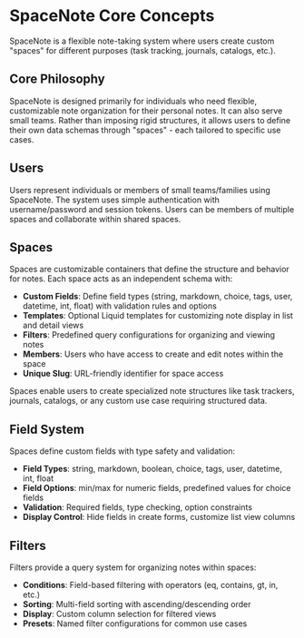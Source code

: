 # SpaceNote Core Concepts

SpaceNote is a flexible note-taking system where users create custom "spaces" for different purposes (task tracking, journals, catalogs, etc.).

## Core Philosophy

SpaceNote is designed primarily for individuals who need flexible, customizable note organization for their personal notes. It can also serve small teams. Rather than imposing rigid structures, it allows users to define their own data schemas through "spaces" - each tailored to specific use cases.

## Users

Users represent individuals or members of small teams/families using SpaceNote. The system uses simple authentication with username/password and session tokens. Users can be members of multiple spaces and collaborate within shared spaces.

## Spaces

Spaces are customizable containers that define the structure and behavior for notes. Each space acts as an independent schema with:

- **Custom Fields**: Define field types (string, markdown, choice, tags, user, datetime, int, float) with validation rules and options
- **Templates**: Optional Liquid templates for customizing note display in list and detail views  
- **Filters**: Predefined query configurations for organizing and viewing notes
- **Members**: Users who have access to create and edit notes within the space
- **Unique Slug**: URL-friendly identifier for space access

Spaces enable users to create specialized note structures like task trackers, journals, catalogs, or any custom use case requiring structured data.

## Field System

Spaces define custom fields with type safety and validation:

- **Field Types**: string, markdown, boolean, choice, tags, user, datetime, int, float
- **Field Options**: min/max for numeric fields, predefined values for choice fields
- **Validation**: Required fields, type checking, option constraints
- **Display Control**: Hide fields in create forms, customize list view columns

## Filters

Filters provide a query system for organizing notes within spaces:

- **Conditions**: Field-based filtering with operators (eq, contains, gt, in, etc.)
- **Sorting**: Multi-field sorting with ascending/descending order
- **Display**: Custom column selection for filtered views
- **Presets**: Named filter configurations for common use cases

